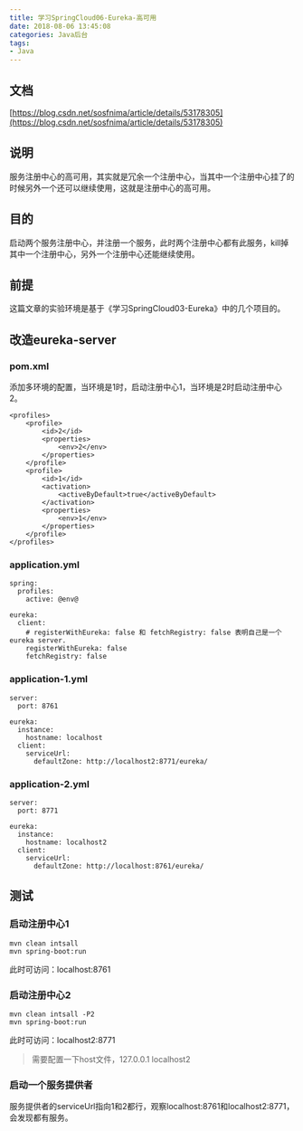 ```yaml
---
title: 学习SpringCloud06-Eureka-高可用
date: 2018-08-06 13:45:08
categories: Java后台
tags:
- Java
---
```



## 文档
[https://blog.csdn.net/sosfnima/article/details/53178305](https://blog.csdn.net/sosfnima/article/details/53178305)

## 说明
服务注册中心的高可用，其实就是冗余一个注册中心，当其中一个注册中心挂了的时候另外一个还可以继续使用，这就是注册中心的高可用。

## 目的
启动两个服务注册中心，并注册一个服务，此时两个注册中心都有此服务，kill掉其中一个注册中心，另外一个注册中心还能继续使用。

## 前提
这篇文章的实验环境是基于《学习SpringCloud03-Eureka》中的几个项目的。

## 改造eureka-server
### pom.xml
添加多环境的配置，当环境是1时，启动注册中心1，当环境是2时启动注册中心2。

<!-- more -->

```
<profiles>
	<profile>
		<id>2</id>
		<properties>
			<env>2</env>
		</properties>
	</profile>
	<profile>
		<id>1</id>
		<activation>
			<activeByDefault>true</activeByDefault>
		</activation>
		<properties>
			<env>1</env>
		</properties>
	</profile>
</profiles>
```

### application.yml
```
spring:
  profiles:
    active: @env@

eureka:
  client:
    # registerWithEureka: false 和 fetchRegistry: false 表明自己是一个eureka server.
    registerWithEureka: false
    fetchRegistry: false
```

### application-1.yml
```
server:
  port: 8761

eureka:
  instance:
    hostname: localhost
  client:
    serviceUrl:
      defaultZone: http://localhost2:8771/eureka/
```

### application-2.yml
```
server:
  port: 8771

eureka:
  instance:
    hostname: localhost2
  client:
    serviceUrl:
      defaultZone: http://localhost:8761/eureka/
```

## 测试
### 启动注册中心1
```
mvn clean intsall
mvn spring-boot:run
```

此时可访问：localhost:8761

### 启动注册中心2
```
mvn clean intsall -P2
mvn spring-boot:run
```

此时可访问：localhost2:8771

> 需要配置一下host文件，127.0.0.1 localhost2

### 启动一个服务提供者
服务提供者的serviceUrl指向1和2都行，观察localhost:8761和localhost2:8771，会发现都有服务。